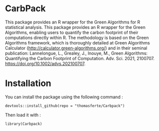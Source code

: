# CarbPack

This package provides an R wrapper for the Green Algorithms for R
statistical analysis. This package provides an R wrapper for the Green
Algorithms, enabling users to quantify the carbon footprint of their
computations directly within R. The methodology is based on the Green
Algorithms framework, which is thoroughly detailed at Green Algorithms
Calculator (http://calculator.green-algorithms.org/) and in their seminal
publication: Lannelongue, L., Grealey, J., Inouye, M., Green Algorithms:
Quantifying the Carbon Footprint of Computation. Adv. Sci. 2021, 2100707.
https://doi.org/10.1002/advs.202100707.

# Installation 

You can install the package using the following command :

`devtools::install_github(repo = "thomasferte/Carbpack")`

Then load it with :

`library(Carbpack)`



